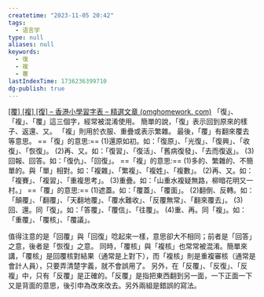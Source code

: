 ```yaml
---
createtime: "2023-11-05 20:42"
tags:
  - 语言学
type: null
aliases: null
keywords:
  - 復
  - 複
  - 覆
lastIndexTime: 1736236399710
dg-publish: true
---
```

[[覆] [複] [復] – 香港小學習字表 – 精選文章 (omghomework. com)]( https://articles.omghomework.com/%E8%A6%86%E8%A4%87%E5%BE%A9/ )
「復」、「複」、「覆」這三個字，經常被混淆使用。
簡單的說，「復」表示回到原來的樣子、返還、又。
「複」則用於衣服、重疊或表示繁雜。
最後，「覆」有翻來覆去等意思。
==「復」的意思:==
(1)還原如初。如：「復原」、「光復」、「復興」、「收復」、「恢復」。
(2)再、又。如：「復習」、「復活」、「舊病復發」、「去而復返」。
(3)回報、回答。如：「復仇」、「回復」。
==「複」的意思:==
(1)多的、繁雜的、不簡單的。與「單」相對。如：「複雜」、「繁複」、「複姓」、「複數」。
(2)再、又。如：「複賽」、「複習」、「重複思考」。
(3)重疊。如：「山重水複疑無路，柳暗花明又一村。」
==「覆」的意思:==
(1)遮蓋。如：「覆蓋」、「覆面」。
(2)翻倒、反轉。如：「顛覆」、「翻覆」、「天翻地覆」、「覆水難收」、「反覆無常」、「翻來覆去」。
(3)回、還。同「復」。如：「答覆」、「覆信」、「往覆」。
(4)重、再。同「複」。如：「重覆」、「覆核」、「覆議」。


值得注意的是「回覆」與「回復」唸起來一樣，意思卻大不相同；前者是「回答」之意，後者是「恢復」之意。
同時，「覆核」與「複核」也常常被混淆。簡單來講，「覆核」是回覆核對結果（通常是上對下），而「複核」則是重複審核（通常是會計人員），只要弄清楚字義，就不會誤用了。
另外，在「反覆」、「反復」、「反複」中，只有「反覆」是正確的。「反覆」是指把東西翻到另一面，一下正面一下又是背面的意思，後引申為改來改去。另外兩組是錯誤的寫法。 